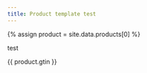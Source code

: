 ```yaml
---
title: Product template test
---
```


{% assign product = site.data.products[0] %}

test

{{ product.gtin }}
